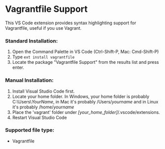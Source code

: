 # Vagrantfile Support

This VS Code extension provides syntax highlighting support for Vagrantfile, useful if you use Vagrant.

### Standard Installation:

1. Open the Command Palette in VS Code (Ctrl-Shift-P, Mac: Cmd-Shift-P)
2. Type `ext install vagrantfile`
3. Locate the package "Vagrantfile Support" from the results list and press enter.

### Manual Installation:

1. Install Visual Studio Code first.
2. Locate your home folder. In Windows, your home folder is probably C:\Users\\*YourName*, in Mac it's probably /Users/*yourname* and in Linux it's probably /home/*yourname*
3. Place the 'vagrant' folder under *[your_home_folder]*/.vscode/extensions.
4. Restart Visual Studio Code

### Supported file type:

* Vagrantfile